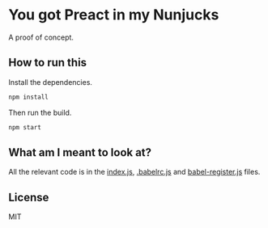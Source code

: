 # You got Preact in my Nunjucks

A proof of concept.

## How to run this

Install the dependencies.

```sh
npm install
```

Then run the build.

```sh
npm start
```

## What am I meant to look at?

All the relevant code is in the [index.js](index.js), [.babelrc.js](.babelrc.js) and [babel-register.js](babel-register.js) files.

## License

MIT